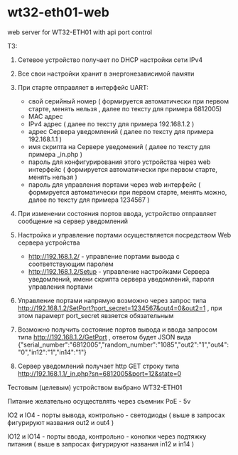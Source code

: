 # wt32-eth01-web
web server for WT32-ETH01 with api port control

ТЗ:
1. Сетевое устройство получает по DHCP настройки сети IPv4
   
2. Все свои настройки хранит в энергонезависимой памяти
   
3. При старте отправляет в интерфейс UART:
   * свой серийный номер ( формируется автоматически при первом старте, менять нельзя , далее по тексту для примера 6812005)
   * MAC адрес
   * IPv4 адрес ( далее по тексту для примера 192.168.1.2 )
   * адрес Сервера уведомлений ( далее по тексту для примера 192.168.1.1 )
   * имя скрипта на Сервере уведомений ( далее по тексту для примера _in.php )
   * пароль для конфигурирования этого устройства через web интерфейс ( формируется автоматически при первом старте, менять нельзя )
   * пароль для управления портами через web интерфейс ( формируется автоматически при первом старте, менять можно, далее по тексту для примера 1234567 )
     
4. При изменении состояния портов ввода, устройство отправляет сообщение на сервер уведомлений

5. Настройка и управление портами осуществляется посредством Web сервера устройства
   * http://192.168.1.2/ - управление портами вывода с соответствующим паролем
   * http://192.168.1.2/Setup - управление настройками Сервера уведомлений, имени скрипта сервера уведомлений, пароля управления портами

6. Управление портами напрямую возможно через запрос типа http://192.168.1.2/SetPort?port_secret=1234567&out4=0&out2=1 , при этом парамерт port_secret явзяется обязательным

7. Возможно получить состояние портов вывода и ввода запросом типа http://192.168.1.2/GetPort , ответом будет JSON вида {"serial_number":"6812005","random_number":"1085","out2":"1","out4":"0","in12":"1","in14":"1"}

8. Сервер уведомлений получает http GET строку типа http://192.168.1.1/_in.php?sn=6812005&port=12&state=0
     
Тестовым (целевым) устройством выбрано WT32-ETH01

Питание желательно осуществлять через съемник PoE - 5v

IO2 и IO4 - порты вывода, контрольно - светодиоды ( выше в запросах фигурируют названия out2 и out4 )

IO12 и IO14 - порты ввода, контрольно - конопки через подтяжку питания ( выше в запросах фигурируют названия in12 и in14 )




